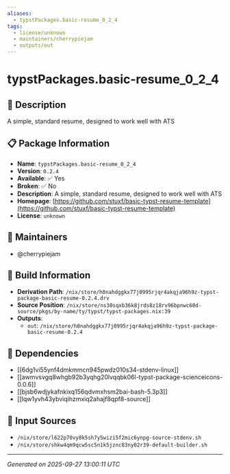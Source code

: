 ```yaml
---
aliases:
  - typstPackages.basic-resume_0_2_4
tags:
  - license/unknown
  - maintainers/cherrypiejam
  - outputs/out
---
```


# typstPackages.basic-resume_0_2_4

## 📝 Description

A simple, standard resume, designed to work well with ATS

## 📋 Package Information

- **Name**: `typstPackages.basic-resume_0_2_4`
- **Version**: `0.2.4`
- **Available**: ✅ Yes
- **Broken**: ✅ No
- **Description**: A simple, standard resume, designed to work well with ATS
- **Homepage**: [https://github.com/stuxf/basic-typst-resume-template](https://github.com/stuxf/basic-typst-resume-template)
- **License**: `unknown`
## 👥 Maintainers

- @cherrypiejam


## 🔧 Build Information

- **Derivation Path**: `/nix/store/h0nahdggkx77j0995rjqr4akqja96h9z-typst-package-basic-resume-0.2.4.drv`
- **Source Position**: `/nix/store/ns30sqxb36k8jrds8z18rv96bpnwc60d-source/pkgs/by-name/ty/typst/typst-packages.nix:39`
- **Outputs**:
  - `out`:  `/nix/store/h0nahdggkx77j0995rjqr4akqja96h9z-typst-package-basic-resume-0.2.4`

## 🔗 Dependencies

- [[6dg1vi55ynf4dmkmmcn945pwdz010s34-stdenv-linux]]
- [[awmvsvgq8whgb92b3yqhg20lvqqbk06l-typst-package-scienceicons-0.0.6]]
- [[bjsb6wdjykafnkixq156qdvmxhsm2bai-bash-5.3p3]]
- [[lqw1yvh43ybviqihzmxiq2ahajf8qpf8-source]]

## 📁 Input Sources

- `/nix/store/l622p70vy8k5sh7y5wizi5f2mic6ynpg-source-stdenv.sh`
- `/nix/store/shkw4qm9qcw5sc5n1k5jznc83ny02r39-default-builder.sh`

---
*Generated on 2025-09-27 13:00:11 UTC*

